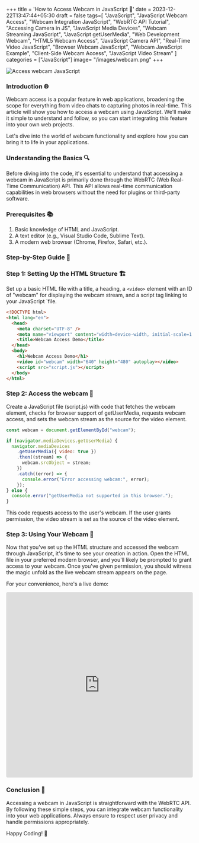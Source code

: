 +++
title = 'How to Access Webcam in JavaScript 📸'
date = 2023-12-22T13:47:44+05:30
draft = false
tags=[
    "JavaScript",
    "JavaScript Webcam Access",
    "Webcam Integration JavaScript",
    "WebRTC API Tutorial",
    "Accessing Camera in JS",
    "JavaScript Media Devices",
    "Webcam Streaming JavaScript",
    "JavaScript getUserMedia",
    "Web Development Webcam",
    "HTML5 Webcam Access",
    "JavaScript Camera API",
    "Real-Time Video JavaScript",
    "Browser Webcam JavaScript",
    "Webcam JavaScript Example",
    "Client-Side Webcam Access",
    "JavaScript Video Stream"
]
categories = ["JavaScript"]
image= "/images/webcam.png"
+++

![Access webcam JavaScript](/images/webcam.png)

### Introduction 🌐

Webcam access is a popular feature in web applications, broadening the scope for everything from video chats to capturing photos in real-time. This article will show you how to access a webcam using JavaScript. We'll make it simple to understand and follow, so you can start integrating this feature into your own web projects.

Let's dive into the world of webcam functionality and explore how you can bring it to life in your applications.

### Understanding the Basics 🔍

Before diving into the code, it's essential to understand that accessing a webcam in JavaScript is primarily done through the WebRTC (Web Real-Time Communication) API. This API allows real-time communication capabilities in web browsers without the need for plugins or third-party software.

### Prerequisites 📚

1.  Basic knowledge of HTML and JavaScript.
2.  A text editor (e.g., Visual Studio Code, Sublime Text).
3.  A modern web browser (Chrome, Firefox, Safari, etc.).

### Step-by-Step Guide 👣

### Step 1: Setting Up the HTML Structure 🏗️

Set up a basic HTML file with a title, a heading, a `<video>` element with an ID of "webcam" for displaying the webcam stream, and a script tag linking to your JavaScript `file.

```html
<!DOCTYPE html>
<html lang="en">
  <head>
    <meta charset="UTF-8" />
    <meta name="viewport" content="width=device-width, initial-scale=1.0" />
    <title>Webcam Access Demo</title>
  </head>
  <body>
    <h1>Webcam Access Demo</h1>
    <video id="webcam" width="640" height="480" autoplay></video>
    <script src="script.js"></script>
  </body>
</html>
```

### Step 2: Access the webcam 📸

Create a JavaScript file (script.js) with code that fetches the webcam element, checks for browser support of getUserMedia, requests webcam access, and sets the webcam stream as the source for the video element.

```javascript
const webcam = document.getElementById("webcam");

if (navigator.mediaDevices.getUserMedia) {
  navigator.mediaDevices
    .getUserMedia({ video: true })
    .then((stream) => {
      webcam.srcObject = stream;
    })
    .catch((error) => {
      console.error("Error accessing webcam:", error);
    });
} else {
  console.error("getUserMedia not supported in this browser.");
}
```

This code requests access to the user's webcam. If the user grants permission, the video stream is set as the source of the video element.

### Step 3: Using Your Webcam 🎥

Now that you've set up the HTML structure and accessed the webcam through JavaScript, it's time to see your creation in action. Open the HTML file in your preferred modern browser, and you'll likely be prompted to grant access to your webcam. Once you've given permission, you should witness the magic unfold as the live webcam stream appears on the page.

For your convenience, here's a live demo:

<iframe src="https://codesandbox.io/p/sandbox/access-webcam-javascript-2pntx6" style="width:100%; height:500px; border:0; border-radius: 4px; overflow:hidden;" title="Access webcam"></iframe>

### Conclusion 🎉

Accessing a webcam in JavaScript is straightforward with the WebRTC API. By following these simple steps, you can integrate webcam functionality into your web applications. Always ensure to respect user privacy and handle permissions appropriately.

Happy Coding! 🚀
